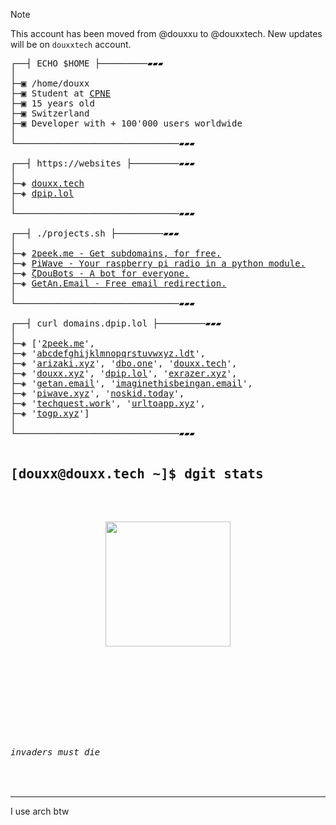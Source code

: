 > [!NOTE]
> This account has been moved from @douxxu to @douxxtech. New updates will be on `douxxtech` account.
<!-- thx @plyght -->
<pre>
┌──┤ ECHO $HOME ├─────────▰▰▰
│
├─▣ /home/douxx
├─▣ Student at <a href="https://cpne.ch" target="_blank">CPNE</a>
├─▣ 15 years old
├─▣ Switzerland
├─▣ Developer with + 100'000 users worldwide
│
└───────────────────────────────▰▰▰

┌──┤ https://websites ├─────────▰▰▰
│
├─◈ <a href="https://douxx.tech" target="_blank">douxx.tech</a>
├─◈ <a href="https://dpip.lol" target="_blank">dpip.lol</a>
│
└───────────────────────────────▰▰▰

┌──┤ ./projects.sh ├─────────▰▰▰
│
├─◈ <a href="https://2peek.me" target="_blank">2peek.me - Get subdomains, for free.</a>
├─◈ <a href="https://piwave.xyz" target="_blank">PiWave - Your raspberry pi radio in a python module.</a>
├─◈ <a href="https://douxx.xyz" target="_blank">ζDouBots - A bot for everyone.</a>
├─◈ <a href="https://getan.email" target="_blank">GetAn.Email - Free email redirection.</a>
│
└───────────────────────────────▰▰▰

┌──┤ curl domains.dpip.lol ├─────────▰▰▰
│
├─◈ ['<a href="https://2peek.me/" target="_blank">2peek.me</a>', 
├─◈ '<a href="https://abcdefghijklmnopqrstuvwxyz.ldt/" target="_blank">abcdefghijklmnopqrstuvwxyz.ldt</a>',
├─◈ '<a href="https://arizaki.xyz/" target="_blank">arizaki.xyz</a>', '<a href="https://dbo.one/" target="_blank">dbo.one</a>', '<a href="https://douxx.tech/" target="_blank">douxx.tech</a>',
├─◈ '<a href="https://douxx.xyz/" target="_blank">douxx.xyz</a>', '<a href="https://dpip.lol/" target="_blank">dpip.lol</a>', '<a href="https://exrazer.xyz/" target="_blank">exrazer.xyz</a>',
├─◈ '<a href="https://getan.email/" target="_blank">getan.email</a>', '<a href="https://imaginethisbeingan.email/" target="_blank">imaginethisbeingan.email</a>',
├─◈ '<a href="https://piwave.xyz/" target="_blank">piwave.xyz</a>', '<a href="https://noskid.today/" target="_blank">noskid.today</a>', 
├─◈ '<a href="https://techquest.work/" target="_blank">techquest.work</a>', '<a href="https://urltoapp.xyz/" target="_blank">urltoapp.xyz</a>',
├─◈ '<a href="https://togp.xyz/" target="_blank">togp.xyz</a>']
│
└───────────────────────────────▰▰▰

<h2>[douxx@douxx.tech ~]$ dgit stats</h2>
<p align="center">
<img height="200px" src="https://github-readme-stats.vercel.app/api?username=douxxtech&hide_border=true&show_icons=true&count_private=true&theme=midnight-purple&bg_color=151515">
<br>
<img title="" src="https://github-readme-activity-graph.vercel.app/graph?username=douxxtech&theme=nightowl"/>
<br>
<img title="" src="https://prv-readme-streak.dpip.lol/?user=douxxtech&theme=midnight-purple&hide_border=true&stroke=f53b3b"/>  
</p>

<img title="" src="https://prv-readme-views.dpip.lol/?id=douxxu-readme"/>

<h6>invaders must die</h6>
</pre>
---
I use arch btw
